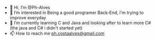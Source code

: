 - 👋 Hi, I’m @Ph-Alves
- 👀 I’m interested in Being a good programer Back-End, i'm trying to improve everyday
- 🌱 I’m currently learning C and Java and looking after to learn more C# (the java and C# i didn't started yet)
- 📫 How to reach me ph.costaalves@gmail.com

